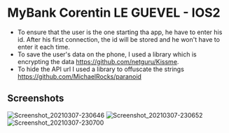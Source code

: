 # MyBank Corentin LE GUEVEL - IOS2
 
- To ensure that the user is the one starting tha app, he have to enter his id. After his first connection, the id will be stored and he won't have to enter it each time.
- To save the user's data on the phone, I used a library which is encrypting the data https://github.com/netguru/Kissme.
- To hide the API url I used a library to offuscate the strings https://github.com/MichaelRocks/paranoid

## Screenshots

![Screenshot_20210307-230646](https://user-images.githubusercontent.com/60450845/110256596-0295e080-7f9a-11eb-9e35-77388f2c53e4.jpg)
![Screenshot_20210307-230652](https://user-images.githubusercontent.com/60450845/110256595-01fd4a00-7f9a-11eb-86d9-9c7ce04c4c6a.jpg)
![Screenshot_20210307-230700](https://user-images.githubusercontent.com/60450845/110256594-00cc1d00-7f9a-11eb-9253-d898b4bf2527.jpg)
